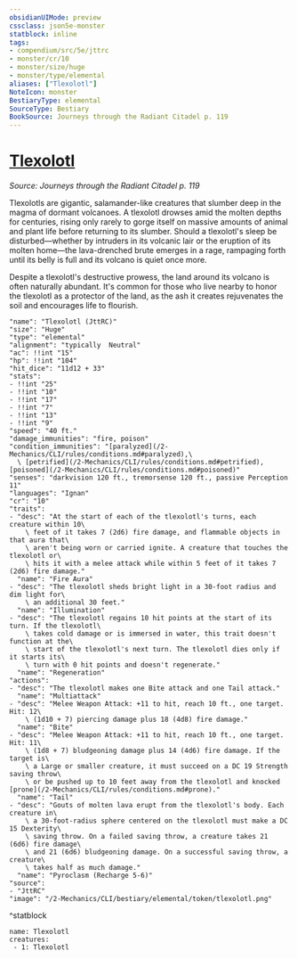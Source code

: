 ```yaml
---
obsidianUIMode: preview
cssclass: json5e-monster
statblock: inline
tags:
- compendium/src/5e/jttrc
- monster/cr/10
- monster/size/huge
- monster/type/elemental
aliases: ["Tlexolotl"]
NoteIcon: monster
BestiaryType: elemental
SourceType: Bestiary
BookSource: Journeys through the Radiant Citadel p. 119
---
```

# [Tlexolotl](2-Mechanics/CLI/bestiary/elemental/tlexolotl-jttrc.md)
*Source: Journeys through the Radiant Citadel p. 119*  

Tlexolotls are gigantic, salamander-like creatures that slumber deep in the magma of dormant volcanoes. A tlexolotl drowses amid the molten depths for centuries, rising only rarely to gorge itself on massive amounts of animal and plant life before returning to its slumber. Should a tlexolotl's sleep be disturbed—whether by intruders in its volcanic lair or the eruption of its molten home—the lava-drenched brute emerges in a rage, rampaging forth until its belly is full and its volcano is quiet once more.

Despite a tlexolotl's destructive prowess, the land around its volcano is often naturally abundant. It's common for those who live nearby to honor the tlexolotl as a protector of the land, as the ash it creates rejuvenates the soil and encourages life to flourish.

```statblock
"name": "Tlexolotl (JttRC)"
"size": "Huge"
"type": "elemental"
"alignment": "typically  Neutral"
"ac": !!int "15"
"hp": !!int "104"
"hit_dice": "11d12 + 33"
"stats":
- !!int "25"
- !!int "10"
- !!int "17"
- !!int "7"
- !!int "13"
- !!int "9"
"speed": "40 ft."
"damage_immunities": "fire, poison"
"condition_immunities": "[paralyzed](/2-Mechanics/CLI/rules/conditions.md#paralyzed),\
  \ [petrified](/2-Mechanics/CLI/rules/conditions.md#petrified), [poisoned](/2-Mechanics/CLI/rules/conditions.md#poisoned)"
"senses": "darkvision 120 ft., tremorsense 120 ft., passive Perception 11"
"languages": "Ignan"
"cr": "10"
"traits":
- "desc": "At the start of each of the tlexolotl's turns, each creature within 10\
    \ feet of it takes 7 (2d6) fire damage, and flammable objects in that aura that\
    \ aren't being worn or carried ignite. A creature that touches the tlexolotl or\
    \ hits it with a melee attack while within 5 feet of it takes 7 (2d6) fire damage."
  "name": "Fire Aura"
- "desc": "The tlexolotl sheds bright light in a 30-foot radius and dim light for\
    \ an additional 30 feet."
  "name": "Illumination"
- "desc": "The tlexolotl regains 10 hit points at the start of its turn. If the tlexolotl\
    \ takes cold damage or is immersed in water, this trait doesn't function at the\
    \ start of the tlexolotl's next turn. The tlexolotl dies only if it starts its\
    \ turn with 0 hit points and doesn't regenerate."
  "name": "Regeneration"
"actions":
- "desc": "The tlexolotl makes one Bite attack and one Tail attack."
  "name": "Multiattack"
- "desc": "Melee Weapon Attack: +11 to hit, reach 10 ft., one target. Hit: 12\
    \ (1d10 + 7) piercing damage plus 18 (4d8) fire damage."
  "name": "Bite"
- "desc": "Melee Weapon Attack: +11 to hit, reach 10 ft., one target. Hit: 11\
    \ (1d8 + 7) bludgeoning damage plus 14 (4d6) fire damage. If the target is\
    \ a Large or smaller creature, it must succeed on a DC 19 Strength saving throw\
    \ or be pushed up to 10 feet away from the tlexolotl and knocked [prone](/2-Mechanics/CLI/rules/conditions.md#prone)."
  "name": "Tail"
- "desc": "Gouts of molten lava erupt from the tlexolotl's body. Each creature in\
    \ a 30-foot-radius sphere centered on the tlexolotl must make a DC 15 Dexterity\
    \ saving throw. On a failed saving throw, a creature takes 21 (6d6) fire damage\
    \ and 21 (6d6) bludgeoning damage. On a successful saving throw, a creature\
    \ takes half as much damage."
  "name": "Pyroclasm (Recharge 5-6)"
"source":
- "JttRC"
"image": "/2-Mechanics/CLI/bestiary/elemental/token/tlexolotl.png"
```
^statblock

```encounter-table
name: Tlexolotl
creatures:
 - 1: Tlexolotl
```